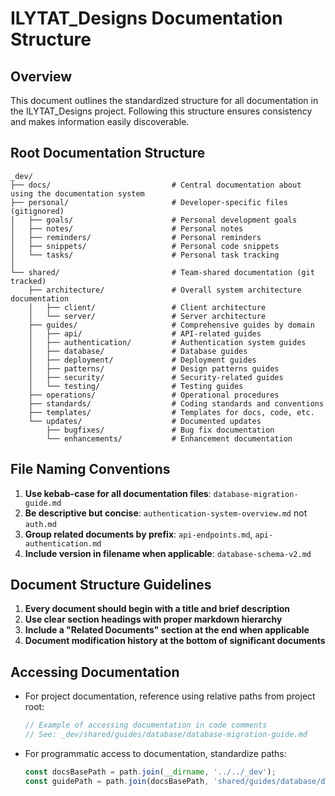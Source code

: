 # ILYTAT_Designs Documentation Structure

## Overview
This document outlines the standardized structure for all documentation in the ILYTAT_Designs project. Following this structure ensures consistency and makes information easily discoverable.

## Root Documentation Structure

```
_dev/
├── docs/                           # Central documentation about using the documentation system
├── personal/                       # Developer-specific files (gitignored)
│   ├── goals/                      # Personal development goals
│   ├── notes/                      # Personal notes
│   ├── reminders/                  # Personal reminders
│   ├── snippets/                   # Personal code snippets
│   └── tasks/                      # Personal task tracking
│
└── shared/                         # Team-shared documentation (git tracked)
    ├── architecture/               # Overall system architecture documentation
    │   ├── client/                 # Client architecture
    │   └── server/                 # Server architecture
    ├── guides/                     # Comprehensive guides by domain
    │   ├── api/                    # API-related guides
    │   ├── authentication/         # Authentication system guides
    │   ├── database/               # Database guides
    │   ├── deployment/             # Deployment guides
    │   ├── patterns/               # Design patterns guides
    │   ├── security/               # Security-related guides
    │   └── testing/                # Testing guides
    ├── operations/                 # Operational procedures
    ├── standards/                  # Coding standards and conventions
    ├── templates/                  # Templates for docs, code, etc.
    └── updates/                    # Documented updates
        ├── bugfixes/               # Bug fix documentation
        └── enhancements/           # Enhancement documentation
```

## File Naming Conventions

1. **Use kebab-case for all documentation files**: `database-migration-guide.md`
2. **Be descriptive but concise**: `authentication-system-overview.md` not `auth.md`
3. **Group related documents by prefix**: `api-endpoints.md`, `api-authentication.md`
4. **Include version in filename when applicable**: `database-schema-v2.md`

## Document Structure Guidelines

1. **Every document should begin with a title and brief description**
2. **Use clear section headings with proper markdown hierarchy**
3. **Include a "Related Documents" section at the end when applicable**
4. **Document modification history at the bottom of significant documents**

## Accessing Documentation

- For project documentation, reference using relative paths from project root:
  ```js
  // Example of accessing documentation in code comments
  // See: _dev/shared/guides/database/database-migration-guide.md
  ```

- For programmatic access to documentation, standardize paths:
  ```js
  const docsBasePath = path.join(__dirname, '../../_dev');
  const guidePath = path.join(docsBasePath, 'shared/guides/database/database-migration-guide.md');
  ```
